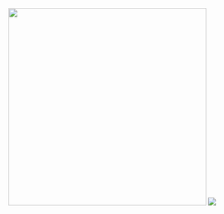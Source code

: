 <img src="https://github-readme-stats.vercel.app/api?username=Abolfazl-Taj&show_icons=true&theme=dark" width="400">
<img src="(https://streak-stats.demolab.com?user=Abolfazl-Taj&theme=react&hide_border=true&border_radius=25&date_format=M%20j%5B%2C%20Y%5D&card_width=500&ring=000000&border=EB0000&background=45%2C0092FF%2CEB0000&stroke=EBEBEB&fire=FF0000&currStreakNum=EBEBEB&sideNums=000000&currStreakLabel=000000&sideLabels=EBEBEB&dates=000000&excludeDaysLabel=000000(https://git.io/streak-stats)" >
